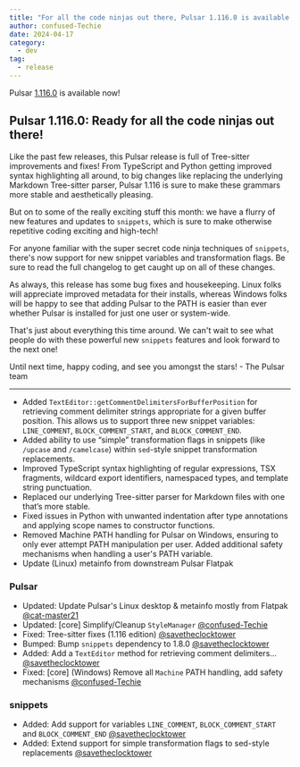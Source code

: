 ```yaml
---
title: "For all the code ninjas out there, Pulsar 1.116.0 is available now!"
author: confused-Techie
date: 2024-04-17
category:
  - dev
tag:
  - release
---
```


Pulsar [1.116.0](https://github.com/pulsar-edit/pulsar/releases/tag/v1.116.0) is available now!

<!-- more -->

## Pulsar 1.116.0: Ready for all the code ninjas out there!

Like the past few releases, this Pulsar release is full of Tree-sitter improvements and fixes! From TypeScript and Python getting improved syntax highlighting all around, to big changes like replacing the underlying Markdown Tree-sitter parser, Pulsar 1.116 is sure to make these grammars more stable and aesthetically pleasing.

But on to some of the really exciting stuff this month: we have a flurry of new features and updates to `snippets`, which is sure to make otherwise repetitive coding exciting and high-tech!

For anyone familiar with the super secret code ninja techniques of `snippets`, there's now support for new snippet variables and transformation flags. Be sure to read the full changelog to get caught up on all of these changes.

As always, this release has some bug fixes and housekeeping. Linux folks will appreciate improved metadata for their installs, whereas Windows folks will be happy to see that adding Pulsar to the PATH is easier than ever whether Pulsar is installed for just one user or system-wide.

That's just about everything this time around. We can't wait to see what people do with these powerful new `snippets` features and look forward to the next one!

Until next time, happy coding, and see you amongst the stars!
\- The Pulsar team

---

- Added `TextEditor::getCommentDelimitersForBufferPosition` for retrieving comment delimiter strings appropriate for a given buffer position. This allows us to support three new snippet variables: `LINE_COMMENT`, `BLOCK_COMMENT_START`, and `BLOCK_COMMENT_END`.
- Added ability to use “simple” transformation flags in snippets (like `/upcase` and `/camelcase`) within `sed`-style snippet transformation replacements.
- Improved TypeScript syntax highlighting of regular expressions, TSX fragments, wildcard export identifiers, namespaced types, and template string punctuation.
- Replaced our underlying Tree-sitter parser for Markdown files with one that’s more stable.
- Fixed issues in Python with unwanted indentation after type annotations and applying scope names to constructor functions.
- Removed Machine PATH handling for Pulsar on Windows, ensuring to only ever attempt PATH manipulation per user. Added additional safety mechanisms when handling a user's PATH variable.
- Update (Linux) metainfo from downstream Pulsar Flatpak

### Pulsar

- Updated: Update Pulsar's Linux desktop & metainfo mostly from Flatpak [@cat-master21](https://github.com/pulsar-edit/pulsar/pull/935)
- Updated: [core] Simplify/Cleanup `StyleManager` [@confused-Techie](https://github.com/pulsar-edit/pulsar/pull/959)
- Fixed: Tree-sitter fixes (1.116 edition) [@savetheclocktower](https://github.com/pulsar-edit/pulsar/pull/968)
- Bumped: Bump `snippets` dependency to 1.8.0 [@savetheclocktower](https://github.com/pulsar-edit/pulsar/pull/972)
- Added: Add a `TextEditor` method for retrieving comment delimiters... [@savetheclocktower](https://github.com/pulsar-edit/pulsar/pull/970)
- Fixed: [core] (Windows) Remove all `Machine` PATH handling, add safety mechanisms [@confused-Techie](https://github.com/pulsar-edit/pulsar/pull/957)

### snippets

- Added: Add support for variables `LINE_COMMENT`, `BLOCK_COMMENT_START` and `BLOCK_COMMENT_END` [@savetheclocktower](https://github.com/pulsar-edit/snippets/pull/21)
- Added: Extend support for simple transformation flags to sed-style replacements [@savetheclocktower](https://github.com/pulsar-edit/snippets/pull/20)
